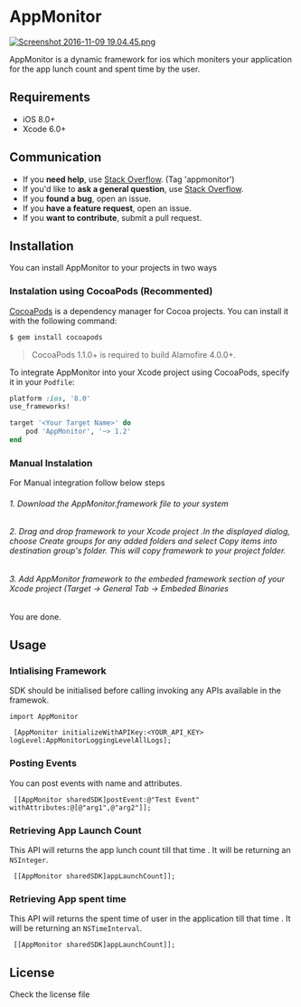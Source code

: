 
# AppMonitor



[![Screenshot 2016-11-09 19.04.45.png](https://s14.postimg.org/cz8p6rsep/Screenshot_2016_11_09_19_04_45.png)](https://postimg.org/image/68s7xc58t/)

AppMonitor is a dynamic framework for ios which moniters your application for the app lunch count and spent time by the user.

## Requirements

- iOS 8.0+ 
- Xcode 6.0+

## Communication

- If you **need help**, use [Stack Overflow](http://stackoverflow.com/questions/tagged/appmonitor). (Tag 'appmonitor')
- If you'd like to **ask a general question**, use [Stack Overflow](http://stackoverflow.com/questions/tagged/appmonitor).
- If you **found a bug**, open an issue.
- If you **have a feature request**, open an issue.
- If you **want to contribute**, submit a pull request.

## Installation
 You can install AppMonitor to your projects in two ways
### Instalation using  CocoaPods (Recommented)
[CocoaPods](http://cocoapods.org) is a dependency manager for Cocoa projects. You can install it with the following command:

```bash
$ gem install cocoapods
```
> CocoaPods 1.1.0+ is required to build Alamofire 4.0.0+.

To integrate AppMonitor into your Xcode project using CocoaPods, specify it in your `Podfile`:

```ruby
platform :ios, '8.0'
use_frameworks!

target '<Your Target Name>' do
    pod 'AppMonitor', '~> 1.2'
end
```
### Manual Instalation
 For Manual integration follow below steps
 
  ######     1. Download the AppMonitor.framework file to your system
 
  ######     2. Drag and drop framework to your Xcode project .In the displayed dialog, choose Create groups for any added folders and select Copy items into destination group's folder. This will copy framework to your project folder.
 
  ######    3. Add AppMonitor framework to the embeded framework section of your Xcode project (Target -> General Tab -> Embeded Binaries
  

You are done.

## Usage

### Intialising Framework
   SDK should be initialised before calling invoking any APIs available in the framewok. 

```ObjC
import AppMonitor

 [AppMonitor initializeWithAPIKey:<YOUR_API_KEY> logLevel:AppMonitorLoggingLevelAllLogs];
```

### Posting Events

You can post events with name and attributes.

```ObjC
 [[AppMonitor sharedSDK]postEvent:@"Test Event" withAttributes:@[@"arg1",@"arg2"]];
```

 ### Retrieving App Launch Count
 This API will returns the app lunch count till that time . It will be returning an `NSInteger`.

```ObjC
 [[AppMonitor sharedSDK]appLaunchCount]];
```
 
 ### Retrieving App spent time
 This API will returns the spent time of user in the application till that time . It will be returning an `NSTimeInterval`.
```ObjC
 [[AppMonitor sharedSDK]appLaunchCount]];
```
## License

Check the license file 
	
